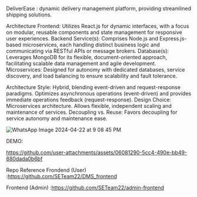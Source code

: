 DeliverEase : dynamic delivery management platform, providing streamlined shipping solutions.

Architecture 
Frontend: Utilizes React.js for dynamic interfaces, with a focus on modular, reusable components and state management for responsive user experiences.
Backend Service(s): Comprises Node.js and Express.js-based microservices, each handling distinct business logic and communicating via RESTful APIs or message brokers.
Database(s): Leverages MongoDB for its flexible, document-oriented approach, facilitating scalable data management and agile development.
Microservices: Designed for autonomy with dedicated databases, service discovery, and load balancing to ensure scalability and fault tolerance.

Architecture Style: Hybrid, blending event-driven and request-response paradigms. Optimizes asynchronous operations (event-driven) and provides immediate operations feedback (request-response).
Design Choice: Microservices architecture. Allows flexible, independent scaling and maintenance of services.
Decoupling vs. Reuse: Favors decoupling for service autonomy and maintenance ease.


![WhatsApp Image 2024-04-22 at 9 08 45 PM](https://github.com/user-attachments/assets/ffed7d76-f61b-4a9c-9d42-d9765811cc01)

DEMO:

https://github.com/user-attachments/assets/06081290-5cc4-490e-bb49-880dada0b6bf

Repo Reference
Frondend (User) :https://github.com/SETeam22/DMS_frontend 

Frontend (Admin) :https://github.com/SETeam22/admin-frontend
